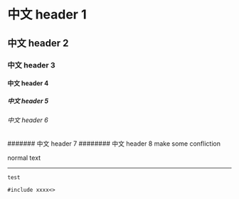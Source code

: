# 中文 header 1
## 中文 header 2
### 中文 header 3
#### 中文 header 4
##### 中文  header 5
###### 中文  header 6
####### 中文  header 7
######## 中文  header 8 make some confliction

normal text

---

`test`

`
#include xxxx<>
`

[sys]:icon.png
